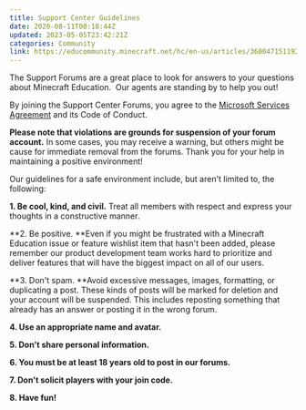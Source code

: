 ```yaml
---
title: Support Center Guidelines
date: 2020-08-11T00:18:44Z
updated: 2023-05-05T23:42:21Z
categories: Community
link: https://educommunity.minecraft.net/hc/en-us/articles/360047151192-Support-Center-Guidelines
---
```


The Support Forums are a great place to look for answers to your questions about Minecraft Education.  Our agents are standing by to help you out!

By joining the Support Center Forums, you agree to the [Microsoft Services Agreement](https://www.microsoft.com/en-us/servicesagreement) and its Code of Conduct.

**Please note that violations are grounds for suspension of your forum account.** In some cases, you may receive a warning, but others might be cause for immediate removal from the forums. Thank you for your help in maintaining a positive environment!

Our guidelines for a safe environment include, but aren't limited to, the following:

**1. Be cool, kind, and civil.** Treat all members with respect and express your thoughts in a constructive manner.

**2. Be positive. **Even if you might be frustrated with a Minecraft Education issue or feature wishlist item that hasn't been added, please remember our product development team works hard to prioritize and deliver features that will have the biggest impact on all of our users.

**3. Don't spam. **Avoid excessive messages, images, formatting, or duplicating a post. These kinds of posts will be marked for deletion and your account will be suspended. This includes reposting something that already has an answer or posting it in the wrong forum.

**4. Use an appropriate name and avatar.**

**5. Don't share personal information.**  

**6. You must be at least 18 years old to post in our forums.**

**7. Don't solicit players with your join code.**

**8. Have fun!**
